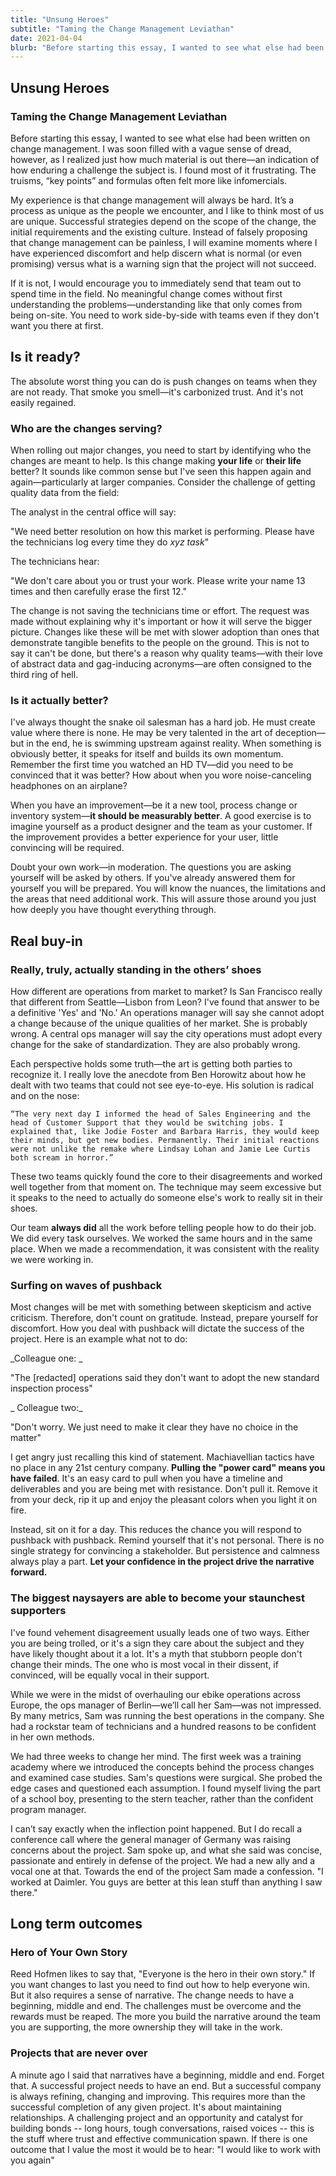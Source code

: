 ```yaml
---
title: "Unsung Heroes"
subtitle: "Taming the Change Management Leviathan"
date: 2021-04-04
blurb: "Before starting this essay, I wanted to see what else had been written on change management. I was soon filled with a vague sense of dread, however, as I realized just how much material"
---
```

## Unsung Heroes 

### Taming the Change Management Leviathan

Before starting this essay, I wanted to see what else had been written on change management. I was soon filled with a vague sense of dread, however, as I realized just how much material is out there—an indication of how enduring a challenge the subject is. I found most of it frustrating. The truisms, “key points” and formulas often felt more like infomercials.

My experience is that change management will always be hard. It’s a process as unique as the people we encounter, and I like to think most of us are unique. Successful strategies depend on the scope of the change, the initial requirements and the existing culture. Instead of falsely proposing that change management can be painless, I will examine moments where I have experienced discomfort and help discern what is normal (or even promising) versus what is a warning sign that the project will not succeed. 

If it is not, I would encourage you to immediately send that team out to spend time in the field. No meaningful change comes without first understanding the problems—understanding like that only comes from being on-site. You need to work side-by-side with teams even if they don't want you there at first.


## Is it ready?

The absolute worst thing you can do is push changes on teams when they are not ready. That smoke you smell—it's carbonized trust. And it's not easily regained.


### Who are the changes serving?

When rolling out major changes, you need to start by identifying who the changes are meant to help. Is this change making **your life** or **their life** better? It sounds like common sense but I've seen this happen again and again—particularly at larger companies. Consider the challenge of getting quality data from the field:

 The analyst in the central office will say:

 "We need better resolution on how this market is performing. Please have the technicians log every time they do _xyz task_"

 The technicians hear:

 "We don't care about you or trust your work. Please write your name 13 times and then carefully erase the first 12."

The change is not saving the technicians time or effort. The request was made without explaining why it's important or how it will serve the bigger picture. Changes like these will be met with slower adoption than ones that demonstrate tangible benefits to the people on the ground. This is not to say it can't be done, but there's a reason why quality teams—with their love of abstract data and gag-inducing acronyms—are often consigned to the third ring of hell. 


### Is it actually better?

I've always thought the snake oil salesman has a hard job. He must create value where there is none. He may be very talented in the art of deception—but in the end, he is swimming upstream against reality. When something is obviously better, it speaks for itself and builds its own momentum. Remember the first time you watched an HD TV—did you need to be convinced that it was better? How about when you wore noise-canceling headphones on an airplane? 

When you have an improvement—be it a new tool, process change or inventory system—**it should be measurably better**. A good exercise is to imagine yourself as a product designer and the team as your customer. If the improvement  provides a better experience for your user, little convincing will be required. 

Doubt your own work—in moderation. The questions you are asking yourself will be asked by others. If you've already answered them for yourself you will be prepared. You will know the nuances, the limitations and the areas that need additional work. This will assure those around you just how deeply you have thought everything through. 


## Real buy-in


### Really, truly, actually standing in the others’ shoes

How different are operations from market to market? Is San Francisco really that different from Seattle—Lisbon from Leon? I've found that answer to be a definitive 'Yes' and 'No.' An operations manager will say she cannot adopt a change because of the unique qualities of her market. She is probably wrong. A central ops manager will say the city operations must adopt every change for the sake of standardization. They are also probably wrong. 

Each perspective holds some truth—the art is getting both parties to recognize it. I really love the anecdote from Ben Horowitz about how he dealt with two teams that could not see eye-to-eye. His solution is radical and on the nose:


    “The very next day I informed the head of Sales Engineering and the head of Customer Support that they would be switching jobs. I explained that, like Jodie Foster and Barbara Harris, they would keep their minds, but get new bodies. Permanently. Their initial reactions were not unlike the remake where Lindsay Lohan and Jamie Lee Curtis both scream in horror.”

These two teams quickly found the core to their disagreements and worked well together from that moment on. The technique may seem excessive but it speaks to the need to actually do someone else's work to really sit in their shoes. 

Our team **always did** all the work before telling people how to do their job. We did every task ourselves. We worked the same hours and in the same place. When we made a recommendation, it was consistent with the reality we were working in.


### Surfing on waves of pushback

Most changes will be met with something between skepticism and active criticism. Therefore, don't count on gratitude. Instead, prepare yourself for discomfort. How you deal with pushback will dictate the success of the project. Here is an example what not to do:

_Colleague one:	_

"The [redacted] operations said they don't want to adopt the new standard inspection process"

_ Colleague two:_

 "Don't worry. We just need to make it clear they have no choice in the matter"

I get angry just recalling this kind of statement. Machiavellian tactics have no place in any 21st century company. **Pulling the "power card" means you have failed**. It's an easy card to pull when you have a timeline and deliverables and you are being met with resistance. Don't pull it. Remove it from your deck, rip it up and enjoy the pleasant colors when you light it on fire. 

Instead, sit on it for a day. This reduces the chance you will respond to pushback with pushback. Remind yourself that it's not personal. There is no single strategy for convincing a stakeholder. But persistence and calmness always play a part. **Let your confidence in the project drive the narrative forward.** 


### The biggest naysayers are able to become your staunchest supporters

I've found vehement disagreement usually leads one of two ways. Either you are being trolled, or it's a sign they care about the subject and they have likely thought about it a lot. It's a myth that stubborn people don't change their minds. The one who is most vocal in their dissent, if convinced, will be equally vocal in their support. 

While we were in the midst of overhauling our ebike operations across Europe, the ops manager of Berlin—we’ll call her Sam—was not impressed. By many metrics, Sam was running the best operations in the company. She had a rockstar team of technicians and a hundred reasons to be confident in her own methods. 

We had three weeks to change her mind. The first week was a training academy where we introduced the concepts behind the process changes and examined case studies. Sam's questions were surgical. She probed the edge cases and questioned each assumption. I found myself living the part of a school boy, presenting to the stern teacher, rather than the confident program manager. 

I can’t say exactly when the inflection point happened. But I do recall a conference call where the general manager of Germany was raising concerns about the project. Sam spoke up, and what she said was concise, passionate and entirely in defense of the project. We had a new ally and a vocal one at that. Towards the end of the project Sam made a confession. "I worked at Daimler. You guys are better at this lean stuff than anything I saw there."


## Long term outcomes


### Hero of Your Own Story

Reed Hofmen likes to say that, "Everyone is the hero in their own story." If you want changes to last you need to find out how to help everyone win. But it also requires a sense of narrative. The change needs to have a beginning, middle and end. The challenges must be overcome and the rewards must be reaped. The more you build the narrative around the team you are supporting, the more ownership they will take in the work. 


### Projects that are never over

A minute ago I said that narratives have a beginning, middle and end. Forget that. A successful project needs to have an end. But a successful company is always refining, changing and improving. This requires more than the successful completion of any given project. It's about maintaining relationships. A challenging project and an opportunity and catalyst for building bonds -- long hours, tough conversations, raised voices -- this is the stuff where trust and effective communication spawn. If there is one outcome that I value the most it would be to hear: "I would like to work with you again"
